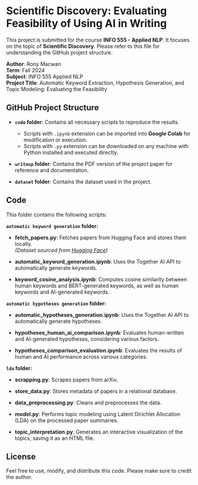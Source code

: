 # Scientific Discovery: Evaluating Feasibility of Using AI in Writing

This project is submitted for the course **INFO 555 - Applied NLP**. It focuses on the topic of **Scientific Discovery**. Please refer to this file for understanding the GitHub project structure.

**Author**: Rony Macwan  
**Term**: Fall 2024  
**Subject**: INFO 555 Applied NLP  
**Project Title**: Automatic Keyword Extraction, Hypothesis Generation, and Topic Modeling: Evaluating the Feasibility

## GitHub Project Structure

- **`code` folder**: Contains all necessary scripts to reproduce the results.  
  - Scripts with `.ipynb` extension can be imported into **Google Colab** for modification or execution.  
  - Scripts with `.py` extension can be downloaded on any machine with Python installed and executed directly.

- **`writeup` folder**: Contains the PDF version of the project paper for reference and documentation.

- **`dataset` folder**: Contains the dataset used in the project.

## Code

This folder contains the following scripts:

**`automatic keyword generation` folder:**

- **fetch_papers.py**: Fetches papers from Hugging Face and stores them locally.  
  *(Dataset sourced from [Hugging Face](https://huggingface.co/datasets/zelalt/arxiv-papers))*

- **automatic_keyword_generation.ipynb**: Uses the Together AI API to automatically generate keywords.

- **keyword_cosine_analysis.ipynb**: Computes cosine similarity between human keywords and BERT-generated keywords, as well as human keywords and AI-generated keywords.

**`automatic hypotheses generation` folder:**

- **automatic_hypotheses_generation.ipynb**: Uses the Together AI API to automatically generate hypotheses.

- **hypotheses_human_ai_comparison.ipynb**: Evaluates human-written and AI-generated hypotheses, considering various factors.

- **hypotheses_comparison_evaluation.ipynb**: Evaluates the results of human and AI performance across various categories.

**`lda` folder:**

- **scrapping.py**: Scrapes papers from arXiv.

- **store_data.py**: Stores metadata of papers in a relational database.

- **data_preprocessing.py**: Cleans and preprocesses the data.

- **model.py**: Performs topic modeling using Latent Dirichlet Allocation (LDA) on the processed paper summaries.

- **topic_interpretation.py**: Generates an interactive visualization of the topics, saving it as an HTML file.


## License

Feel free to use, modify, and distribute this code. Please make sure to credit the author. 